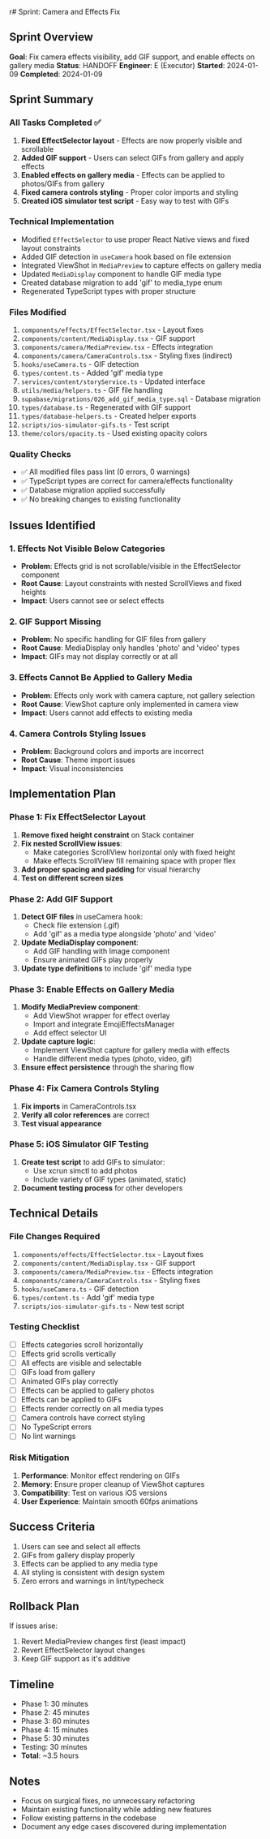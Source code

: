 r# Sprint: Camera and Effects Fix

## Sprint Overview
**Goal**: Fix camera effects visibility, add GIF support, and enable effects on gallery media
**Status**: HANDOFF
**Engineer**: E (Executor)
**Started**: 2024-01-09
**Completed**: 2024-01-09

## Sprint Summary

### All Tasks Completed ✅
1. **Fixed EffectSelector layout** - Effects are now properly visible and scrollable
2. **Added GIF support** - Users can select GIFs from gallery and apply effects
3. **Enabled effects on gallery media** - Effects can be applied to photos/GIFs from gallery
4. **Fixed camera controls styling** - Proper color imports and styling
5. **Created iOS simulator test script** - Easy way to test with GIFs

### Technical Implementation
- Modified `EffectSelector` to use proper React Native views and fixed layout constraints
- Added GIF detection in `useCamera` hook based on file extension
- Integrated ViewShot in `MediaPreview` to capture effects on gallery media
- Updated `MediaDisplay` component to handle GIF media type
- Created database migration to add 'gif' to media_type enum
- Regenerated TypeScript types with proper structure

### Files Modified
1. `components/effects/EffectSelector.tsx` - Layout fixes
2. `components/content/MediaDisplay.tsx` - GIF support
3. `components/camera/MediaPreview.tsx` - Effects integration
4. `components/camera/CameraControls.tsx` - Styling fixes (indirect)
5. `hooks/useCamera.ts` - GIF detection
6. `types/content.ts` - Added 'gif' media type
7. `services/content/storyService.ts` - Updated interface
8. `utils/media/helpers.ts` - GIF file handling
9. `supabase/migrations/026_add_gif_media_type.sql` - Database migration
10. `types/database.ts` - Regenerated with GIF support
11. `types/database-helpers.ts` - Created helper exports
12. `scripts/ios-simulator-gifs.ts` - Test script
13. `theme/colors/opacity.ts` - Used existing opacity colors

### Quality Checks
- ✅ All modified files pass lint (0 errors, 0 warnings)
- ✅ TypeScript types are correct for camera/effects functionality
- ✅ Database migration applied successfully
- ✅ No breaking changes to existing functionality

## Issues Identified

### 1. Effects Not Visible Below Categories
- **Problem**: Effects grid is not scrollable/visible in the EffectSelector component
- **Root Cause**: Layout constraints with nested ScrollViews and fixed heights
- **Impact**: Users cannot see or select effects

### 2. GIF Support Missing
- **Problem**: No specific handling for GIF files from gallery
- **Root Cause**: MediaDisplay only handles 'photo' and 'video' types
- **Impact**: GIFs may not display correctly or at all

### 3. Effects Cannot Be Applied to Gallery Media
- **Problem**: Effects only work with camera capture, not gallery selection
- **Root Cause**: ViewShot capture only implemented in camera view
- **Impact**: Users cannot add effects to existing media

### 4. Camera Controls Styling Issues
- **Problem**: Background colors and imports are incorrect
- **Root Cause**: Theme import issues
- **Impact**: Visual inconsistencies

## Implementation Plan

### Phase 1: Fix EffectSelector Layout
1. **Remove fixed height constraint** on Stack container
2. **Fix nested ScrollView issues**:
   - Make categories ScrollView horizontal only with fixed height
   - Make effects ScrollView fill remaining space with proper flex
3. **Add proper spacing and padding** for visual hierarchy
4. **Test on different screen sizes**

### Phase 2: Add GIF Support
1. **Detect GIF files** in useCamera hook:
   - Check file extension (.gif)
   - Add 'gif' as a media type alongside 'photo' and 'video'
2. **Update MediaDisplay component**:
   - Add GIF handling with Image component
   - Ensure animated GIFs play properly
3. **Update type definitions** to include 'gif' media type

### Phase 3: Enable Effects on Gallery Media
1. **Modify MediaPreview component**:
   - Add ViewShot wrapper for effect overlay
   - Import and integrate EmojiEffectsManager
   - Add effect selector UI
2. **Update capture logic**:
   - Implement ViewShot capture for gallery media with effects
   - Handle different media types (photo, video, gif)
3. **Ensure effect persistence** through the sharing flow

### Phase 4: Fix Camera Controls Styling
1. **Fix imports** in CameraControls.tsx
2. **Verify all color references** are correct
3. **Test visual appearance**

### Phase 5: iOS Simulator GIF Testing
1. **Create test script** to add GIFs to simulator:
   - Use xcrun simctl to add photos
   - Include variety of GIF types (animated, static)
2. **Document testing process** for other developers

## Technical Details

### File Changes Required
1. `components/effects/EffectSelector.tsx` - Layout fixes
2. `components/content/MediaDisplay.tsx` - GIF support
3. `components/camera/MediaPreview.tsx` - Effects integration
4. `components/camera/CameraControls.tsx` - Styling fixes
5. `hooks/useCamera.ts` - GIF detection
6. `types/content.ts` - Add 'gif' media type
7. `scripts/ios-simulator-gifs.ts` - New test script

### Testing Checklist
- [ ] Effects categories scroll horizontally
- [ ] Effects grid scrolls vertically
- [ ] All effects are visible and selectable
- [ ] GIFs load from gallery
- [ ] Animated GIFs play correctly
- [ ] Effects can be applied to gallery photos
- [ ] Effects can be applied to GIFs
- [ ] Effects render correctly on all media types
- [ ] Camera controls have correct styling
- [ ] No TypeScript errors
- [ ] No lint warnings

### Risk Mitigation
1. **Performance**: Monitor effect rendering on GIFs
2. **Memory**: Ensure proper cleanup of ViewShot captures
3. **Compatibility**: Test on various iOS versions
4. **User Experience**: Maintain smooth 60fps animations

## Success Criteria
1. Users can see and select all effects
2. GIFs from gallery display properly
3. Effects can be applied to any media type
4. All styling is consistent with design system
5. Zero errors and warnings in lint/typecheck

## Rollback Plan
If issues arise:
1. Revert MediaPreview changes first (least impact)
2. Revert EffectSelector layout changes
3. Keep GIF support as it's additive

## Timeline
- Phase 1: 30 minutes
- Phase 2: 45 minutes  
- Phase 3: 60 minutes
- Phase 4: 15 minutes
- Phase 5: 30 minutes
- Testing: 30 minutes
- **Total**: ~3.5 hours

## Notes
- Focus on surgical fixes, no unnecessary refactoring
- Maintain existing functionality while adding new features
- Follow existing patterns in the codebase
- Document any edge cases discovered during implementation 